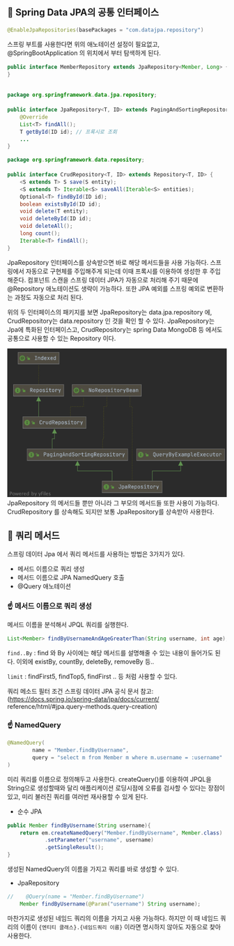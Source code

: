 ## 🧐 Spring Data JPA의 공통 인터페이스

```java
@EnableJpaRepositories(basePackages = "com.datajpa.repository")
```
스프링 부트를 사용한다면 위의 애노테이션 설정이 필요없고, @SpringBootApplication 의 위치에서 부터 탐색하게 된다.

```java
public interface MemberRepository extends JpaRepository<Member, Long> {
}
```
```java

package org.springframework.data.jpa.repository;

public interface JpaRepository<T, ID> extends PagingAndSortingRepository<T, ID>, QueryByExampleExecutor<T> {
    @Override
    List<T> findAll();
    T getById(ID id); // 프록시로 조회
    ...
}
```
```java
package org.springframework.data.repository;

public interface CrudRepository<T, ID> extends Repository<T, ID> {
    <S extends T> S save(S entity);
    <S extends T> Iterable<S> saveAll(Iterable<S> entities);
    Optional<T> findById(ID id);
    boolean existsById(ID id);
    void delete(T entity);
    void deleteById(ID id);
    void deleteAll();
    long count();
    Iterable<T> findAll();
}
```
JpaRepository 인터페이스를 상속받으면 바로 해당 메서드들을 사용 가능하다.
스프링에서 자동으로 구현체를 주입해주게 되는데 이때 프록시를 이용하여 생성한 후 주입 해준다.
컴포넌트 스캔을 스프링 데이터 JPA가 자동으로 처리해 주기 때문에 @Repository 애노테이션도 생략이 가능하다. 또한 JPA 예외를 
스프링 예외로 변환하는 과정도 자동으로 처리 된다.

위의 두 인터페이스의 패키지를 보면 JpaRepository는 data.jpa.repository 에, CrudRepository는 data.repository 인 것을 확인 할 수 있다.
JpaRepository는 Jpa에 특화된 인터페이스고, CrudRepository는 spring Data MongoDB 등 에서도 공통으로 사용할 수 있는 Repository 이다.



![img.png](img.png)    
JpaRepository 의 메서드들 뿐만 아니라 그 부모의 메서드들 또한 사용이 가능하다. CrudRepository 를 상속해도 되지만
보통 JpaRepository를 상속받아 사용한다.



## 🧐 쿼리 메서드
스프링 데이터 Jpa 에서 쿼리 메서드를 사용하는 방법은 3가지가 있다.
- 메서드 이름으로 쿼리 생성
- 메서드 이름으로 JPA NamedQuery 호출
- @Query 애노테이션

### ☝️ 메서드 이름으로 쿼리 생성
메서드 이름을 분석해서 JPQL 쿼리를 실행한다.
```java
List<Member> findByUsernameAndAgeGreaterThan(String username, int age);
```
```find..By``` : find 와 By 사이에는 해당 메서드를 설명해줄 수 있는 내용이 들어가도 된다.
이외에 existBy, countBy, deleteBy, removeBy 등..

```limit``` : findFirst5, findTop5, findFirst .. 등 처럼 사용할 수 있다. 


쿼리 메소드 필터 조건
스프링 데이터 JPA 공식 문서 참고: (https://docs.spring.io/spring-data/jpa/docs/current/ reference/html/#jpa.query-methods.query-creation)


### ☝️ NamedQuery
```java
@NamedQuery(
        name = "Member.findByUsername",
        query = "select m from Member m where m.username = :username"
)
```
미리 쿼리를 이름으로 정의해두고 사용한다. createQuery()를 이용하여 JPQL을 String으로 생성할때와 달리
애플리케이션 로딩시점에 오류를 검사할 수 있다는 장점이 있고, 미리 불러진 쿼리를 여러번 재사용할 수 있게 된다.

- 순수 JPA
```java
public Member findByUsername(String username){
    return em.createNamedQuery("Member.findByUsername", Member.class)
            .setParameter("username", username)
            .getSingleResult();
}
```
생성된 NamedQuery의 이름을 가지고 쿼리를 바로 생성할 수 있다.

- JpaRepository
```java
//    @Query(name = "Member.findByUsername")
    Member findByUsername(@Param("username") String username);
```
마찬가지로 생성된 네임드 쿼리의 이름을 가지고 사용 가능하다. 하지만 이 때 네임드 쿼리의 이름이
 ```{엔티티 클래스}.{네임드쿼리 이름}``` 이라면 명시하지 않아도 자동으로 찾아 사용한다.